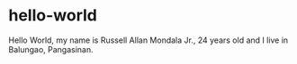 # hello-world

Hello World, my name is Russell Allan Mondala Jr., 24 years old and I live in Balungao, Pangasinan.
